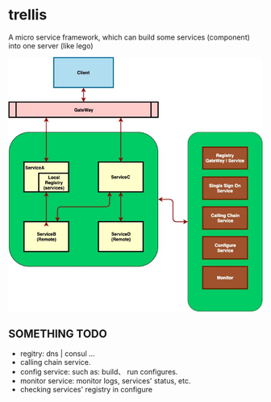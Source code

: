 # trellis 

A micro service framework, which can build some services (component) into one server (like lego) 

![pic](Trellis.jpg)

## SOMETHING TODO

* regitry: dns | consul ...
* calling chain service.
* config service: such as: build、 run configures.
* monitor service: monitor logs, services' status, etc.
* checking services' registry in configure